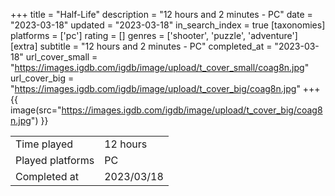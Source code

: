 +++
title = "Half-Life"
description = "12 hours and 2 minutes - PC"
date = "2023-03-18"
updated = "2023-03-18"
in_search_index = true
[taxonomies]
platforms = ['pc']
rating = []
genres = ['shooter', 'puzzle', 'adventure']
[extra]
subtitle = "12 hours and 2 minutes - PC"
completed_at = "2023-03-18"
url_cover_small = "https://images.igdb.com/igdb/image/upload/t_cover_small/coag8n.jpg"
url_cover_big = "https://images.igdb.com/igdb/image/upload/t_cover_big/coag8n.jpg"
+++
{{ image(src="https://images.igdb.com/igdb/image/upload/t_cover_big/coag8n.jpg") }}

|              |            |
| ------------ | ---------- |
| Time played  | 12 hours |
| Played platforms    | PC |
| Completed at | 2023/03/18 |


